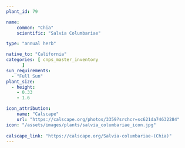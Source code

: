 ```yaml
---
plant_id: 79

name: 
    common: "Chia" 
    scientific: "Salvia Columbariae" 

type: "annual herb"

native_to: "California"
categories: [ cnps_master_inventory
      ]
sun_requirements:
  - "Full Sun"
plant_size:
  - height: 
    - 0.33
    - 1.6

icon_attribution: 
    name: "Calscape"
    url: "https://calscape.org/photos/3359?srchcr=sc621da74632284" 
icon: "/assets/images/plants/salvia_columbariae_icon.jpg"
 
calscape_link: "https://calscape.org/Salvia-columbariae-(Chia)"
---
```



